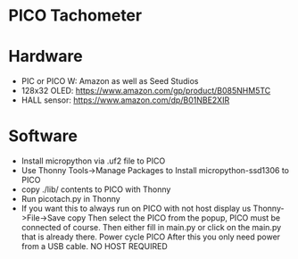 # PICO Tachometer

# Hardware
- PIC or PICO W: Amazon as well as Seed Studios
- 128x32 OLED: https://www.amazon.com/gp/product/B085NHM5TC
- HALL sensor: https://www.amazon.com/dp/B01NBE2XIR

# Software
- Install micropython via .uf2 file to PICO
- Use Thonny Tools->Manage Packages to Install micropython-ssd1306 to PICO
- copy ./lib/ contents to PICO with Thonny
- Run picotach.py in Thonny
- If you want this to always run on PICO with not host display us Thonny->File->Save copy
  Then select the PICO from the popup, PICO must be connected of course.
  Then either fill in main.py or click on the main.py that is already there.
  Power cycle PICO
  After this you only need power from a USB cable. NO HOST REQUIRED
